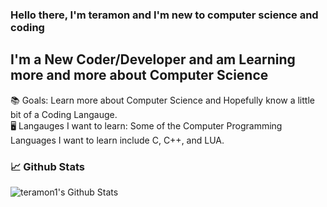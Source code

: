 ### Hello there, I'm teramon and I'm new to computer science and coding

## I'm a New Coder/Developer and am Learning more and more about Computer Science 
📚 Goals: Learn more about Computer Science and Hopefully know a little bit of a Coding Langauge.                                                     
🖥️ Langauges I want to learn: Some of the Computer Programming Languages I want to learn include C, C++, and LUA.

### 📈 Github Stats

<img align="left" alt="teramon1's Github Stats" src="https://github-readme-stats.vercel.app/api?username=teramon1&show_icons=true&theme=tokyonight" />
